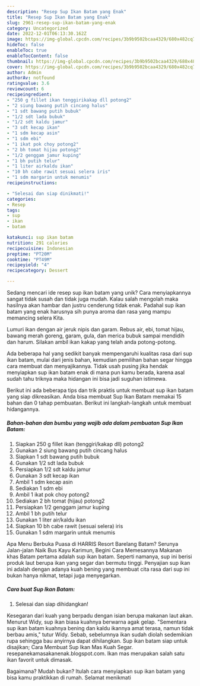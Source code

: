 ```yaml
---
description: "Resep Sup Ikan Batam yang Enak"
title: "Resep Sup Ikan Batam yang Enak"
slug: 2961-resep-sup-ikan-batam-yang-enak
category: Uncategorized
date: 2022-12-01T06:13:30.162Z
image: https://img-global.cpcdn.com/recipes/3b9b9502bcaa4329/680x482cq70/sup-ikan-batam-foto-resep-utama.jpg
hideToc: false
enableToc: true
enableTocContent: false
thumbnail: https://img-global.cpcdn.com/recipes/3b9b9502bcaa4329/680x482cq70/sup-ikan-batam-foto-resep-utama.jpg
cover: https://img-global.cpcdn.com/recipes/3b9b9502bcaa4329/680x482cq70/sup-ikan-batam-foto-resep-utama.jpg
author: Admin
authorAv: notfound
ratingvalue: 3.6
reviewcount: 6
recipeingredient:
- "250 g fillet ikan tenggirikakap dll potong2"
- "2 siung bawang putih cincang halus"
- "1 sdt bawang putih bubuk"
- "1/2 sdt lada bubuk"
- "1/2 sdt kaldu jamur"
- "3 sdt kecap ikan"
- "1 sdm kecap asin"
- "1 sdm ebi"
- "1 ikat pok choy potong2"
- "2 bh tomat hijau potong2"
- "1/2 genggam jamur kuping"
- "1 bh putih telur"
- "1 liter airkaldu ikan"
- "10 bh cabe rawit sesuai selera iris"
- "1 sdm margarin untuk menumis"
recipeinstructions:

- "Selesai dan siap dinikmati!"
categories:
- Resep
tags:
- sup
- ikan
- batam

katakunci: sup ikan batam 
nutrition: 291 calories
recipecuisine: Indonesian
preptime: "PT20M"
cooktime: "PT49M"
recipeyield: "4"
recipecategory: Dessert

---
```





Sedang mencari ide resep sup ikan batam yang unik? Cara menyiapkannya sangat tidak susah dan tidak juga mudah. Kalau salah mengolah maka hasilnya akan hambar dan justru cenderung tidak enak. Padahal sup ikan batam yang enak harusnya sih punya aroma dan rasa yang mampu memancing selera Kita.





Lumuri ikan dengan air jeruk nipis dan garam. Rebus air, ebi, tomat hijau, bawang merah goreng, garam, gula, dan merica bubuk sampai mendidih dan harum. Silakan ambil ikan kakap yang telah anda potong-potong.

Ada beberapa hal yang sedikit banyak mempengaruhi kualitas rasa dari sup ikan batam, mulai dari jenis bahan, kemudian pemilihan bahan segar hingga cara membuat dan menyajikannya. Tidak usah pusing jika hendak menyiapkan sup ikan batam enak di mana pun kamu berada, karena asal sudah tahu triknya maka hidangan ini bisa jadi suguhan istimewa.






Berikut ini ada beberapa tips dan trik praktis untuk membuat sup ikan batam yang siap dikreasikan. Anda bisa membuat Sup Ikan Batam memakai 15 bahan dan 0 tahap pembuatan. Berikut ini langkah-langkah untuk membuat hidangannya.

<!--inarticleads1-->

##### Bahan-bahan dan bumbu yang wajib ada dalam pembuatan Sup Ikan Batam:

1. Siapkan 250 g fillet ikan (tenggiri/kakap dll) potong2
1. Gunakan 2 siung bawang putih cincang halus
1. Siapkan 1 sdt bawang putih bubuk
1. Gunakan 1/2 sdt lada bubuk
1. Persiapkan 1/2 sdt kaldu jamur
1. Gunakan 3 sdt kecap ikan
1. Ambil 1 sdm kecap asin
1. Sediakan 1 sdm ebi
1. Ambil 1 ikat pok choy potong2
1. Sediakan 2 bh tomat (hijau) potong2
1. Persiapkan 1/2 genggam jamur kuping
1. Ambil 1 bh putih telur
1. Gunakan 1 liter air/kaldu ikan
1. Siapkan 10 bh cabe rawit (sesuai selera) iris
1. Gunakan 1 sdm margarin untuk menumis


Apa Menu Berbuka Puasa di HARRIS Resort Barelang Batam? Serunya Jalan-jalan Naik Bus Kayu Karimun, Begini Cara Memesannya Makanan khas Batam pertama adalah sup ikan batam. Seperti namanya, sup ini berisi produk laut berupa ikan yang segar dan bermutu tinggi. Penyajian sup ikan ini adalah dengan adanya kuah bening yang membuat cita rasa dari sup ini bukan hanya nikmat, tetapi juga menyegarkan. 

<!--inarticleads2-->

##### Cara buat Sup Ikan Batam:


1. Selesai dan siap dihidangkan!

Kesegaran dari kuah yang berpadu dengan isian berupa makanan laut akan. Menurut Widy, sup ikan biasa kuahnya berwarna agak gelap. &#34;Sementara sup ikan batam kuahnya bening dan kaldu ikannya amat terasa, namun tidak berbau amis,&#34; tutur Widy. Sebab, sebelumnya ikan sudah diolah sedemikian rupa sehingga bau anyirnya dapat dihilangkan. Sup ikan batam siap untuk disajikan; Cara Membuat Sup Ikan Mas Kuah Segar. resepanekamasakanenak.blogspot.com. Ikan mas merupakan salah satu ikan favorit untuk dimasak. 

Bagaimana? Mudah bukan? Itulah cara menyiapkan sup ikan batam yang bisa kamu praktikkan di rumah. Selamat menikmati
